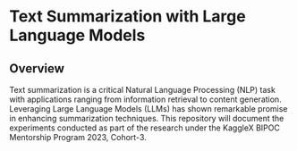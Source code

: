 # Text Summarization with Large Language Models

## Overview

Text summarization is a critical Natural Language Processing (NLP) task with applications ranging from information retrieval to content generation. Leveraging Large Language Models (LLMs) has shown remarkable promise in enhancing summarization techniques. This repository will document the experiments conducted as part of the research under the KaggleX BIPOC Mentorship Program 2023, Cohort-3.


